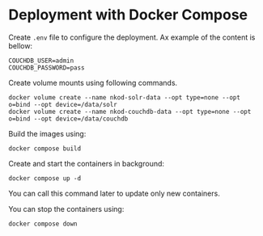 # Deployment with Docker Compose
Create ```.env``` file to configure the deployment.
Ax example of the content is bellow:
```
COUCHDB_USER=admin
COUCHDB_PASSWORD=pass
```

Create volume mounts using following commands.
```shell
docker volume create --name nkod-solr-data --opt type=none --opt o=bind --opt device=/data/solr
docker volume create --name nkod-couchdb-data --opt type=none --opt o=bind --opt device=/data/couchdb
```

Build the images using:
```shell
docker compose build
```

Create and start the containers in background:
```shell
docker compose up -d
```
You can call this command later to update only new containers.


You can stop the containers using:
```shell
docker compose down
```
